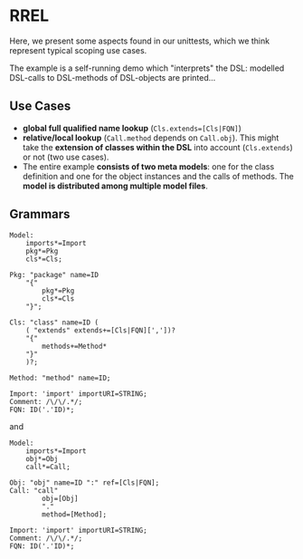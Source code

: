 # RREL

Here, we present some aspects found in our unittests, which we
think represent typical scoping use cases.

The example is a self-running demo which "interprets" the DSL:
modelled DSL-calls to DSL-methods of DSL-objects are printed...

## Use Cases

 * **global full qualified name lookup** (`Cls.extends=[Cls|FQN]`)
 * **relative/local lookup** (`Call.method` depends on `Call.obj`).
   This might take the **extension of classes within the DSL**
   into account (`Cls.extends`) or not (two use cases).
 * The entire example **consists of two meta models**: one 
   for the class definition and one for the object instances
   and the calls of methods. The **model is distributed among 
   multiple model files**.

## Grammars 

    Model: 
        imports*=Import
        pkg*=Pkg 
        cls*=Cls;
    
    Pkg: "package" name=ID
        "{"
            pkg*=Pkg
            cls*=Cls
        "}";
    
    Cls: "class" name=ID (
        ( "extends" extends+=[Cls|FQN][','])?
        "{"
            methods+=Method*
        "}"
        )?;
    
    Method: "method" name=ID;
    
    Import: 'import' importURI=STRING;
    Comment: /\/\/.*/;
    FQN: ID('.'ID)*;

and

    Model:
        imports*=Import
        obj*=Obj
        call*=Call;
    
    Obj: "obj" name=ID ":" ref=[Cls|FQN];
    Call: "call"
            obj=[Obj] 
            "."
            method=[Method];
    
    Import: 'import' importURI=STRING;
    Comment: /\/\/.*/;    
    FQN: ID('.'ID)*;

